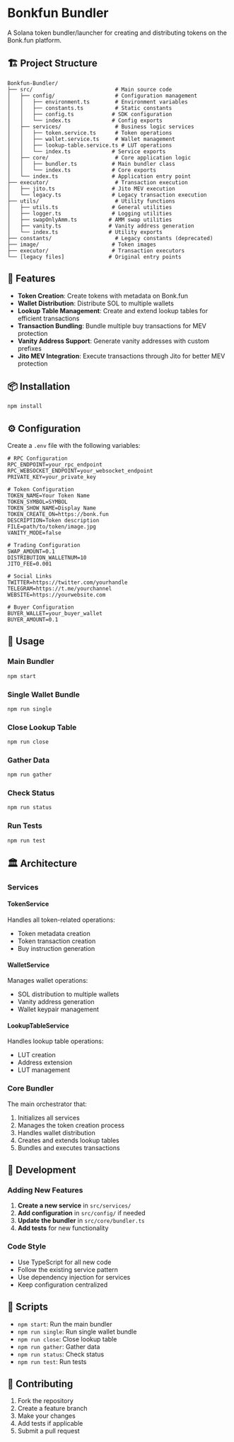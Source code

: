 # Bonkfun Bundler

A Solana token bundler/launcher for creating and distributing tokens on the Bonk.fun platform.

## 🏗️ Project Structure

```
Bonkfun-Bundler/
├── src/                          # Main source code
│   ├── config/                   # Configuration management
│   │   ├── environment.ts        # Environment variables
│   │   ├── constants.ts          # Static constants
│   │   ├── config.ts            # SDK configuration
│   │   └── index.ts             # Config exports
│   ├── services/                 # Business logic services
│   │   ├── token.service.ts      # Token operations
│   │   ├── wallet.service.ts     # Wallet management
│   │   ├── lookup-table.service.ts # LUT operations
│   │   └── index.ts             # Service exports
│   ├── core/                     # Core application logic
│   │   ├── bundler.ts           # Main bundler class
│   │   └── index.ts             # Core exports
│   └── index.ts                 # Application entry point
├── executor/                     # Transaction execution
│   ├── jito.ts                  # Jito MEV execution
│   └── legacy.ts                # Legacy transaction execution
├── utils/                        # Utility functions
│   ├── utils.ts                 # General utilities
│   ├── logger.ts                # Logging utilities
│   ├── swapOnlyAmm.ts          # AMM swap utilities
│   ├── vanity.ts               # Vanity address generation
│   └── index.ts                # Utility exports
├── constants/                    # Legacy constants (deprecated)
├── image/                       # Token images
├── executor/                    # Transaction executors
└── [legacy files]              # Original entry points
```

## 🚀 Features

- **Token Creation**: Create tokens with metadata on Bonk.fun
- **Wallet Distribution**: Distribute SOL to multiple wallets
- **Lookup Table Management**: Create and extend lookup tables for efficient transactions
- **Transaction Bundling**: Bundle multiple buy transactions for MEV protection
- **Vanity Address Support**: Generate vanity addresses with custom prefixes
- **Jito MEV Integration**: Execute transactions through Jito for better MEV protection

## 📦 Installation

```bash
npm install
```

## ⚙️ Configuration

Create a `.env` file with the following variables:

```env
# RPC Configuration
RPC_ENDPOINT=your_rpc_endpoint
RPC_WEBSOCKET_ENDPOINT=your_websocket_endpoint
PRIVATE_KEY=your_private_key

# Token Configuration
TOKEN_NAME=Your Token Name
TOKEN_SYMBOL=SYMBOL
TOKEN_SHOW_NAME=Display Name
TOKEN_CREATE_ON=https://bonk.fun
DESCRIPTION=Token description
FILE=path/to/token/image.jpg
VANITY_MODE=false

# Trading Configuration
SWAP_AMOUNT=0.1
DISTRIBUTION_WALLETNUM=10
JITO_FEE=0.001

# Social Links
TWITTER=https://twitter.com/yourhandle
TELEGRAM=https://t.me/yourchannel
WEBSITE=https://yourwebsite.com

# Buyer Configuration
BUYER_WALLET=your_buyer_wallet
BUYER_AMOUNT=0.1
```

## 🎯 Usage

### Main Bundler
```bash
npm start
```

### Single Wallet Bundle
```bash
npm run single
```

### Close Lookup Table
```bash
npm run close
```

### Gather Data
```bash
npm run gather
```

### Check Status
```bash
npm run status
```

### Run Tests
```bash
npm run test
```

## 🏛️ Architecture

### Services

#### TokenService
Handles all token-related operations:
- Token metadata creation
- Token transaction creation
- Buy instruction generation

#### WalletService
Manages wallet operations:
- SOL distribution to multiple wallets
- Vanity address generation
- Wallet keypair management

#### LookupTableService
Handles lookup table operations:
- LUT creation
- Address extension
- LUT management

### Core Bundler
The main orchestrator that:
1. Initializes all services
2. Manages the token creation process
3. Handles wallet distribution
4. Creates and extends lookup tables
5. Bundles and executes transactions

## 🔧 Development

### Adding New Features

1. **Create a new service** in `src/services/`
2. **Add configuration** in `src/config/` if needed
3. **Update the bundler** in `src/core/bundler.ts`
4. **Add tests** for new functionality

### Code Style

- Use TypeScript for all new code
- Follow the existing service pattern
- Use dependency injection for services
- Keep configuration centralized

## 📝 Scripts

- `npm start`: Run the main bundler
- `npm run single`: Run single wallet bundle
- `npm run close`: Close lookup table
- `npm run gather`: Gather data
- `npm run status`: Check status
- `npm run test`: Run tests

## 🤝 Contributing

1. Fork the repository
2. Create a feature branch
3. Make your changes
4. Add tests if applicable
5. Submit a pull request

